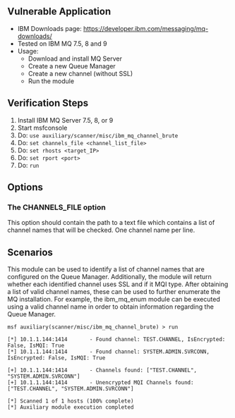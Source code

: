 
## Vulnerable Application

  * IBM Downloads page: https://developer.ibm.com/messaging/mq-downloads/
  * Tested on IBM MQ 7.5, 8 and 9
  * Usage:
    * Download and install MQ Server
    * Create a new Queue Manager
    * Create a new channel (without SSL)
    * Run the module

## Verification Steps

  1. Install IBM MQ Server 7.5, 8, or 9
  2. Start msfconsole
  3. Do: ```use auxiliary/scanner/misc/ibm_mq_channel_brute```
  4. Do: ```set channels_file <channel_list_file>```
  5. Do: ```set rhosts <target_IP>```
  6. Do: ```set rport <port>```
  7. Do: ```run```
  
## Options

### The CHANNELS_FILE option

  This option should contain the path to a text file which contains a list of channel names that will be checked. One channel name per line.

## Scenarios

  This module can be used to identify a list of channel names that are configured on the Queue Manager. Additionally, the module will return whether each identified channel uses SSL and if it MQI type.
  After obtaining a list of valid channel names, these can be used to further enumerate the MQ installation. For example, the ibm_mq_enum module can be executed using a valid channel name in order to obtain information regarding the Queue Manager.

  ```
  msf auxiliary(scanner/misc/ibm_mq_channel_brute) > run
  
[*] 10.1.1.144:1414       - Found channel: TEST.CHANNEL, IsEncrypted: False, IsMQI: True
[*] 10.1.1.144:1414       - Found channel: SYSTEM.ADMIN.SVRCONN, IsEncrypted: False, IsMQI: True

[+] 10.1.1.144:1414       - Channels found: ["TEST.CHANNEL", "SYSTEM.ADMIN.SVRCONN"]
[+] 10.1.1.144:1414       - Unencrypted MQI Channels found: ["TEST.CHANNEL", "SYSTEM.ADMIN.SVRCONN"]

[*] Scanned 1 of 1 hosts (100% complete)
[*] Auxiliary module execution completed

  ```
